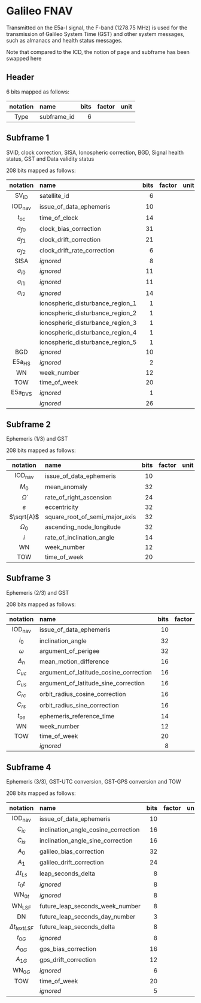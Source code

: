 # Galileo FNAV

Transmitted on the E5a-I signal, the F-band (1278.75 MHz)
is used for the transmission of Galileo System Time (GST)
and other system messages, such as almanacs and health status messages.

Note that compared to the ICD, the notion of page and subframe has been swapped here

## Header

6 bits mapped as follows:

|notation|name|bits|factor|unit|
|:------:|:---|---:|:-----|:--:|
|$\text{Type}$|subframe_id|6|||

## Subframe 1

SVID, clock correction, SISA, Ionospheric correction, BGD,
Signal health status, GST and Data validity status


208 bits mapped as follows:

|notation|name|bits|factor|unit|
|:------:|:---|---:|:-----|:--:|
|$\text{SV}_{\text{ID}}$|satellite_id|6|||
|$\text{IOD}_{\text{nav}}$|issue_of_data_ephemeris|10|||
|$t_{oc}$|time_of_clock|14|||
|$a_{f0}$|clock_bias_correction|31|||
|$a_{f1}$|clock_drift_correction|21|||
|$a_{f2}$|clock_drift_rate_correction|6|||
|$\text{SISA}$|_ignored_|8|||
|$a_{i0}$|_ignored_|11|||
|$a_{i1}$|_ignored_|11|||
|$a_{i2}$|_ignored_|14|||
||ionospheric_disturbance_region_1|1|||
||ionospheric_disturbance_region_2|1|||
||ionospheric_disturbance_region_3|1|||
||ionospheric_disturbance_region_4|1|||
||ionospheric_disturbance_region_5|1|||
|$\text{BGD}$|_ignored_|10|||
|$\text{E5a}_{\text{HS}}$|_ignored_|2|||
|$\text{WN}$|week_number|12|||
|$\text{TOW}$|time_of_week|20|||
|$\text{E5a}_{\text{DVS}}$|_ignored_|1|||
||_ignored_|26|||

## Subframe 2

Ephemeris (1/3) and GST

208 bits mapped as follows:

|notation|name|bits|factor|unit|
|:------:|:---|---:|:-----|:--:|
|$\text{IOD}_{\text{nav}}$|issue_of_data_ephemeris|10|||
|$M_0$|mean_anomaly|32|||
|$\dot{\Omega}$|rate_of_right_ascension|24|||
|$e$|eccentricity|32|||
|$\sqrt{A}$|square_root_of_semi_major_axis|32|||
|$\Omega_0$|ascending_node_longitude|32|||
|$\dot{i}$|rate_of_inclination_angle|14|||
|$\text{WN}$|week_number|12|||
|$\text{TOW}$|time_of_week|20|||

## Subframe 3

Ephemeris (2/3) and GST

208 bits mapped as follows:

|notation|name|bits|factor|unit|
|:------:|:---|---:|:-----|:--:|
|$\text{IOD}_{\text{nav}}$|issue_of_data_ephemeris|10|||
|$i_0$|inclination_angle|32|||
|$\omega$|argument_of_perigee|32|||
|$\Delta_n$|mean_motion_difference|16|||
|$C_{uc}$|argument_of_latitude_cosine_correction|16|||
|$C_{us}$|argument_of_latitude_sine_correction|16|||
|$C_{rc}$|orbit_radius_cosine_correction|16|||
|$C_{rs}$|orbit_radius_sine_correction|16|||
|$t_{oe}$|ephemeris_reference_time|14|||
|$\text{WN}$|week_number|12|||
|$\text{TOW}$|time_of_week|20|||
||_ignored_|8|||

## Subframe 4

Ephemeris (3/3), GST-UTC conversion, GST-GPS conversion and TOW

208 bits mapped as follows:

|notation|name|bits|factor|unit|
|:------:|:---|---:|:-----|:--:|
|$\text{IOD}_{\text{nav}}$|issue_of_data_ephemeris|10|||
|$C_{ic}$|inclination_angle_cosine_correction|16|||
|$C_{is}$|inclination_angle_sine_correction|16|||
|$A_0$|galileo_bias_correction|32|||
|$A_1$|galileo_drift_correction|24|||
|$\Delta{}t_{Ls}$|leap_seconds_delta|8|||
|$t_0t$|_ignored_|8|||
|$\text{WN}_{0t}$|_ignored_|8|||
|$\text{WN}_{\text{LSF}}$|future_leap_seconds_week_number|8|||
|$\text{DN}$|future_leap_seconds_day_number|3|||
|$\Delta{}t_{text{LSF}}$|future_leap_seconds_delta|8|||
|$t_{0G}$|_ignored_|8|||
|$A_{0G}$|gps_bias_correction|16|||
|$A_{1G}$|gps_drift_correction|12|||
|$\text{WN}_{0G}$|_ignored_|6|||
|$\text{TOW}$|time_of_week|20|||
||_ignored_|5|||
